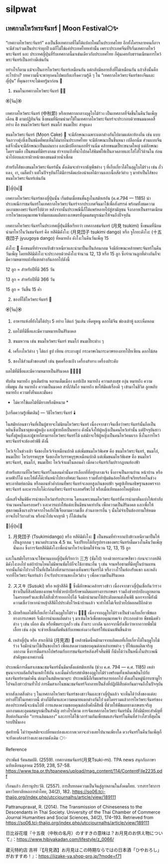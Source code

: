 # silpwat

## เทศกาลไหว้พระจันทร์ | Moon Festival🌕✨

“เทศกาลไหว้พระจันทร์” คงเป็นชื่อเทศกาลที่ไม่ได้แปลกใหม่ในประเทศไทย อีกทั้งใครหลายคนก็อาจจะมีส่วนร่วมเป็นประจำทุกปี แต่ก็ไม่ใช่แค่ประเทศไทยเท่านั้น เพราะประเทศจีนที่ริเริ่มเทศกาลไหว้พระจันทร์ และ ประเทศญี่ปุ่นที่รับเทศกาลนี้มาเช่นเดียวกับประเทศไทย ก็คุ้นเคยกับธรรมเนียมการไหว้พระจันทร์เป็นอย่างดีเช่นกัน

 

 



 

อย่างไรก็ตาม แม้จะเป็นการไหว้พระจันทร์เหมือนกัน แต่กลับมีหลายสิ่งที่ไม่เหมือนกัน แล้วสิ่งนั้นคืออะไรบ้าง? บทความนี้จะพาทุกคนไปพบกับเกร็ดความรู้ดี ๆ ใน “เทศกาลไหว้พระจันทร์ของจีนและญี่ปุ่น” ที่คุณอาจจะไม่เคยรู้มาก่อน 👀

1. ขนมในเทศกาลไหว้พระจันทร์ 🥮🍡


 

🏵️|จีน|🏵️

 

เทศกาลไหว้พระจันทร์ (中秋節) หรือเทศกาลกลางฤดูใบไม้ร่วง เป็นเทศกาลที่จัดขึ้นในคืนวันเพ็ญเดือน 8 ตามปฏิทินจีน ซึ่งขนมที่นิยมนำมาใช้ในเทศกาลไหว้พระจันทร์จะประกอบด้วยขนมมงคลสี่อย่าง คือ ขนมไหว้พระจันทร์ ขนมโก๋ ขนมเปี๊ยะ สาคูแดง

 

ขนมไหว้พระจันทร์ (Moon Cake) 🥮 จะมีลักษณะเฉพาะแตกต่างกันไปตามแต่ละท้องถิ่น เช่น แบบจีนกวางตุ้งซึ่งเป็นชนิดที่พบเห็นได้มากในประเทศไทย จะมีลักษณะเป็นชิ้นหนา เปลือกนิ่ม ส่วนแบบจีนแต้จิ๋วนั้นจะมีลักษณะเป็นแผ่นบาง และมีเปลือกนอกที่ร่วนนิ่ม คล้ายขนมเปี๊ยะขนาดใหญ่ แต่ลักษณะโดยรวมคือ เป็นขนมที่มีทรงกลม ทำจากแป้งที่นำไปกดใส่พิมพ์ให้เป็นลวดลายและใส่ไส้ไว้ด้านใน ก่อนนำไปอบและทาผิวหน้าของขนมด้วยน้ำเชื่อม

 

สำหรับไส้ของขนมไหว้พระจันทร์นั้น ดั้งเดิมจะทำจากธัญพืชต่าง ๆ ที่เก็บเกี่ยวได้ในฤดูใบไม้ร่วง เช่น ถั่วแดง, งา, เมล็ดบัว แต่ในปัจจุบันก็ได้มีการดัดแปลงนำผลไม้กวนและเนื้อสัตว์ต่าง ๆ มาทำเป็นไส้ของขนมไหว้พระจันทร์เช่นกัน

 

🌸|ญี่ปุ่น|🌸

 

เทศกาลไหว้พระจันทร์ของญี่ปุ่นนั้น เริ่มต้นเมื่อชนชั้นสูงในสมัยเฮอัน (ค.ศ.794 — 1185) นำประเพณีการชมจันทร์ในเทศกาลไหว้พระจันทร์จากประเทศจีนมาใช้เพื่อสังสรรค์ พร้อมทั้งชมความงดงามของพระจันทร์ไปด้วย หลังจากนั้นประเพณีนี้ก็ได้แพร่หลายไปสู่สามัญชน จึงกลายเป็นธรรมเนียมการไหว้ขอบคุณเทพเจ้าที่มอบผลผลิตทางเกษตรที่อุดมสมบูรณ์มาให้จนถึงปัจจุบัน

 

เทศกาลไหว้พระจันทร์ในประเทศญี่ปุ่นมีชื่อเรียกว่า เทศกาลชมจันทร์ (月見 tsukimi) ซึ่งขนมที่นิยมนำมาไหว้ในวันชมจันทร์ คือ ทสึคิมิดังโงะ (月見団子 tsukimi dango) หรือ จูโกยะดังโงะ (十五夜団子 jyuugoya dango) ที่หมายถึง ดังโงะในคืนวันเพ็ญ 15

 

ดังโงะ 🍡 คือขนมที่ทำจากแป้งข้าวเหนียวและนำมาปั้นเป็นก้อนกลม จึงมีลักษณะคล้ายพระจันทร์ในคืนวันเพ็ญ โดยทสึคิมิดังโงะจะประกอบด้วยดังโงะจำนวน 12, 13 หรือ 15 ลูก ซึ่งจำนวนลูกที่ต่างกันก็จะมีความหมายแฝงที่แตกต่างกันออกไปดังนี้

 

12 ลูก = สำหรับปีที่มี 365 วัน

13 ลูก = สำหรับปีที่มี 366 วัน

15 ลูก = วันขึ้น 15 ค่ำ

2. ของที่ใช้ไหว้พระจันทร์ 🌙


 

🏵️|จีน|🏵️

1. อาหารแห้งที่ยังไม่ได้ปรุง 5 อย่าง ได้แก่ วุ้นเส้น เห็ดหูหนู ดอกไม้จีน ฟองเต้าหู้ และเห็ดหอม

2. ผลไม้ที่มีชื่อและมีความหมายเป็นสิริมงคล

3. ขนมหวาน เช่น ขนมไหว้พระจันทร์ ขนมโก๋ ขนมเปี๊ยะต่าง ๆ

4. เครื่องไหว้ต่าง ๆ ได้แก่ ธูป เทียน กระถางธูป กระดาษเงินกระดาษทองลายโป๊ยเซียน ดอกไม้สด

5. ของใช้ส่วนตัวของสตรี เช่น ชุดเครื่องแป้ง เครื่องสำอาง เครื่องประดับ

 

ผลไม้ที่มีชื่อและมีความหมายเป็นสิริมงคล 🍎🍇🍊🍐

ทับทิม หมายถึง ลูกเต็มบ้าน หลานเต็มเมือง
แอปเปิล หมายถึง ความสงบสุข
องุ่น หมายถึง ความเพิ่มพูน
ส้ม หมายถึง ความเป็นมงคล
สาลี่/ส้มโอ หมายถึง ขอให้มีแต่เรื่องดี ๆ เข้ามาในชีวิต
ลูกพลับ หมายถึง ความยั่งยืนและมั่นคง
* ไม่ควรใช้ผลไม้ที่มียางหรือมีหนาม *

 

[เกร็ดความรู้เพิ่มเติม] — วิธีไหว้พระจันทร์ 🕯️

 

ในสมัยก่อนชาวจีนที่เป็นผู้ชายจะไม่นิยมไหว้พระจันทร์ เนื่องจากชาวจีนเชื่อว่าพระจันทร์นั้นถือเป็นหยินซึ่งเป็นธาตุของผู้หญิง และผู้ชายถือเป็นหยาง ดังนั้นจึงให้ผู้หญิงเป็นคนไหว้เท่านั้น แต่ปัจจุบันชาวจีนทั้งผู้หญิงและผู้ชายก็สามารถไหว้พระจันทร์ได้ แต่มักจะให้ผู้หญิงเป็นคนไหว้คนแรก ซึ่งในการไหว้พระจันทร์จะต้องทำพิธี ดังนี้

 

ไหว้เจ้าในช่วงเช้า จัดของไหว้เจ้าเหมือนปกติ แต่เพิ่มขนมไหว้พิเศษ คือ ขนมไหว้พระจันทร์, ขนมโก๋, ขนมเปี๊ยะ
ไหว้บรรพบุรุษ จัดของไหว้บรรพบุรุษเหมือนปกติ แต่เพิ่มขนมไหว้พิเศษ คือ ขนมไหว้พระจันทร์, ขนมโก๋, ขนมเปี๊ยะ
ไหว้เจ้าแม่ในตอนค่ำ เมื่อดวงจันทร์เริ่มปรากฏบนท้องฟ้า
 

สำหรับสถานที่ไหว้พระจันทร์ในตอนค่ำนั้นควรเลือกที่ที่อยู่กลางแจ้ง ซึ่งอาจเป็นลานบ้าน หน้าบ้าน หรือดาดฟ้าก็ได้ และให้ตั้งโต๊ะหันหน้าไปทางทิศตะวันออก รวมทั้งทำซุ้มต้นอ้อยให้เสร็จเรียบร้อยในช่วงพระอาทิตย์ตกดิน หรือตอนหัวค่ำก่อนที่พระจันทร์จะลอยสูงเกินขอบฟ้า จุดธูปเทียนอธิษฐานขอพรจากพระจันทร์ และควรเก็บโต๊ะก่อนที่พระจันทร์จะเลยศรีษะไป หรือเมื่อเทียนดอกใหญ่ดับลง

 

เมื่อเสร็จสิ้นพิธีควรนำของไหว้มารับประทาน โดยเฉพาะขนมไหว้พระจันทร์ที่ควรนำมาหั่นแบ่งให้เท่ากับจำนวนคนในครอบครัว และควรแบ่งให้แต่ละชิ้นมีขนาดเท่ากัน เพื่อความเป็นสิริมงคล และเพื่อให้สุขภาพแข็งแรงปราศจากโรคภัยไข้เจ็บตามความเชื่อ ส่วนอาหารอื่น ๆ นั้นไม่จำเป็นต้องทานให้หมด อาจเก็บไว้บางส่วน หรือนำไปแจกญาติ ๆ ก็ได้เช่นกัน



 

🌸|ญี่ปุ่น|🌸

 

1. 月見団子 (Tsukimidango) หรือ ทสึคิมิดังโงะ 🎑 เป็นขนมที่ทำจากแป้งข้าวเหนียวมาปั้นให้เป็นลูกกลม ๆ ขนาดประมาณ 4.5 ซม. จึงเปรียบได้กับรูปทรงของพระจันทร์เต็มดวงในคืนวันเพ็ญนั่นเอง ซึ่งการจัดทสึคิมิดังโงะเพื่อนำมาไหว้จะนิยมใช้จำนวน 12, 13, 15 ลูก

 

และในสมัยโบราณจะใช้พานแบบญี่ปุ่นที่เรียกว่า 三方 (ซัมโป) รองด้วยกระดาษสีขาว ก่อนจะวางทสึคิมิดังโงะลงไป แต่ถ้าบ้านไหนไม่มีพานซัมโปก็จะใช้ภาชนะอื่น ๆ เช่น จานหรือชามที่มีอยู่ในบ้านแทน จากนั้นก็นำไปวางไว้ในที่เปิดโล่งที่สามารถมองเห็นพระจันทร์ได้ หรือวางไว้ในห้องรับแขก และหลังจากที่ไหว้พระจันทร์แล้ว ก็จะรับประทานของไหว้ต่าง ๆ เพื่อความเป็นสิริมงคล

 



 

2. ススキ (Susuki) หรือ หญ้าสึสึคิ 🌾 ซึ่งมีลักษณะคล้ายรวงข้าว เนื่องจากชาวญี่ปุ่นเชื่อกันว่ารวงข้าวเป็นที่สิงสถิตของเทพเจ้าที่ช่วยปกปักรักษาผลิตผลทางการเกษตร รวมถึงช่วยปกป้องลูกหลานในครอบครัวและขับไล่สิ่งชั่วร้ายออกไปได้ จึงมักนำมามาใช้ประดับตกแต่งในพิธี นอกจากนี้ยังมีความเชื่อว่าหากนำหญ้าสึสึคิไปประดับไว้หน้าบ้านแล้ว จะทำให้ไม่เจ็บป่วยไปตลอดปีอีกด้วย

 

3. ผักหรือผลไม้ที่เก็บเกี่ยวได้ในฤดูใบไม้ร่วง 🥜🌰🍠 เนื่องจากฤดูใบไม้ร่วงเป็นช่วงเก็บเกี่ยวพืชผลทางการเกษตร จึงมีการนำผลผลิตต่าง ๆ มาเซ่นไหว้เพื่อขอบคุณเทพเจ้า ประกอบด้วย พืชชนิดหัวต่าง ๆ เช่น เผือก มัน หรือพืชตระกูลถั่ว เช่น ถั่วแระ เกาลัด นอกจากนี้ยังเชื่อว่าหากถวายพืชไม้เลื้อย เช่น องุ่น จะช่วยเชื่อมสัมพันธ์กับเทพแห่งดวงจันทร์ให้แน่นแฟ้นขึ้นด้วย

 

4. เหล้าญี่ปุ่น หรือ สาเกซึกิมิ (月見酒) 🍶 เหล้าชนิดนี้หมักมาจากผลิตผลที่เก็บเกี่ยวได้ในฤดูใบไม้ร่วง จึงมักนำมาใช้เป็นของไหว้ เพื่อแสดงความขอบคุณต่อเหล่าเทพต่าง ๆ ที่ให้ผลผลิตเจริญงอกงาม ซึ่งการดื่มสาเกไปพร้อมกับการชมจันทร์หลังเสร็จสิ้นพิธี ก็นับได้ว่าเป็นหนึ่งในประเพณีสำคัญของเทศกาลนี้

 

ประเพณีการดื่มสาเกขณะชมจันทร์นั้นมีมาตั้งแต่สมัยเฮอัน (ช่วง ค.ศ. 794 — ค.ศ. 1185) เหล่าขุนนางจะผลัดกันรินเหล้าให้กัน และดื่มด่ำกับรสชาติของฤดูใบไม้ร่วงพร้อมทั้งเพลิดเพลินไปกับแสงจันทร์ยามค่ำคืน ต่อมาในสมัยคามาคุระ ประเพณีนี้ก็เริ่มแพร่หลายออกไป ตั้งแต่ในหมู่นักรบซามูไร ไปจนถึงชาวบ้านทั่วไป การดื่มสาเกในขณะชมจันทร์จึงกลายเป็นสิ่งที่ปฏิบัติสืบต่อกันมาจนถึงในปัจจุบัน

หากสังเกตสิ่งต่าง ๆ ในเทศกาลไหว้พระจันทร์ของชาวจีนและชาวญี่ปุ่นแล้ว จะเห็นได้ว่าสิ่งของแต่ละอย่างที่ใช้ในเทศกาลนี้ ต่างก็มีที่มาและความหมายแตกต่างกันไป แต่โดยรวมแล้วการไหว้พระจันทร์ของสองประเทศนี้จะเน้นไปที่ การแสดงความขอบคุณต่อสิ่งศักดิ์สิทธิ์ ที่ช่วยให้พืชผลทางเกษตรเจริญงอกงามและอุดมสมบูรณ์เป็นสำคัญ อย่างไรก็ตาม การจัดเทศกาลไหว้พระจันทร์นั้น ก็ยังมีนัยยะสำคัญที่สืบต่อกันมาคือ “การเฉลิมฉลอง” และการได้ใช้เวลาร่วมกันเพื่อชมแสงจันทร์ในคืนที่สว่างไสวที่สุดในรอบปีนั่นเอง

 

สุดท้ายนี้ ไม่ว่ายุคสมัยจะเปลี่ยนแปลงและกาลเวลาจะล่วงเลยไปนานเพียงใด
ดวงจันทร์ในคืนวันเพ็ญก็จะยังคงส่องสว่างและงดงามดังเดิม 🌕✨

Reference

 

ประพันธ์ รัตนสมบัติ. (2559). เทศกาลชมจันทร์(月見Tsuki-mi). TPA news สนุกกับภาษา ฉบับเดือนตุลาคม 2559, 238, 57-58. https://www.tpa.or.th/tpanews/upload/mag_content/114/ContentFile2235.pdf

 

เรือนแก้ว ภัทรานุประวัติ. (2557). การสืบทอดความเป็นจีนสู่ลูกหลานในสังคมไทย. วารสารวิชาการ มหาวิทยาลัยหอการค้าไทย, 34(2), 182. https://so06.tci-thaijo.org/index.php/utccjournalhs/article/view/189111

 

Pattranupravat, R. (2014). The Transmission of Chineseness to the Descendants in Thai Society. University of the Thai Chamber of Commerce Journal Humanities and Social Sciences, 34(2), 174–193. Retrieved from https://so06.tci-thaijo.org/index.php/utccjournalhs/article/view/189111

 

日比谷花壇『十五夜（中秋の名月）のすすきの意味は？お月見のお供え物について』：https://www.hibiyakadan.com/lifestyle/z_0066/

 

蔵元特約店 吉祥『【月見酒】お月見はこの時期ならではの日本酒「ひやおろし」がおすすめ！』：https://jizake-ya.shop-pro.jp/?mode=f71